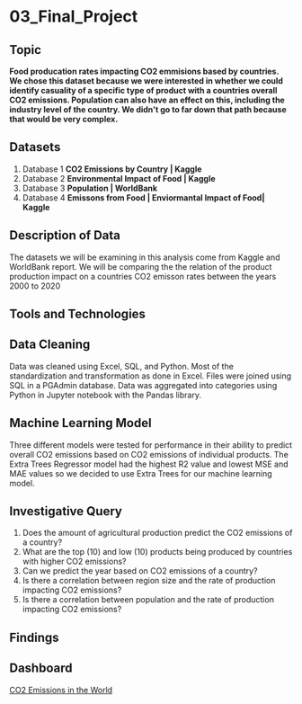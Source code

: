 # 03_Final_Project

## Topic
**Food producation rates impacting CO2 emmisions based by countries.  We chose this dataset because we were interested in whether we could identify casuality of a specific type of product with a countries overall CO2 emissions.  Population can also have an effect on this, including the industry level of the country.  We didn't go to far down that path because that would be very complex.**

## Datasets 

1. Database 1 **CO2 Emissions by Country | Kaggle**
2. Database 2 **Environmental Impact of Food | Kaggle**
3. Database 3 **Population | WorldBank**
4. Database 4 **Emissons from Food | Enviormantal Impact of Food| Kaggle**



## Description of Data
The datasets we will be examining in this analysis come from Kaggle and WorldBank report. We will be comparing the the relation of the product production impact on a countries CO2 emisson rates between the years 2000 to 2020



## Tools and Technologies 

## Data Cleaning
Data was cleaned using Excel, SQL, and Python. Most of the standardization and transformation as done in Excel. Files were joined using SQL in a PGAdmin database. Data was aggregated into categories using Python in Jupyter notebook with the Pandas library.

## Machine Learning Model
Three different models were tested for performance in their ability to predict overall CO2 emissions based on CO2 emissions of individual products. The Extra Trees Regressor model had the highest R2 value and lowest MSE and MAE values so we decided to use Extra Trees for our machine learning model. 

## Investigative Query

1. Does the amount of agricultural production predict the CO2 emissions of a country?
2. What are the top (10) and low (10) products being produced by countries with higher CO2 emissions?
3. Can we predict the year based on CO2 emissions of a country?
4. Is there a correlation between region size and the rate of production impacting CO2 emissions? 
5. Is there a correlation between population and the rate of production impacting CO2 emissions?

## Findings  

## Dashboard 
[CO2 Emissions in the World](https://public.tableau.com/app/profile/nathan.hahn1273/viz/CO2EmissionsintheWorld_16801425527960/Map?publish=yes)
